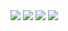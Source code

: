 <img src="https://i.imgur.com/hjzERhz.png">
<img src="https://i.imgur.com/Usxk4XX.png">
<img src="https://i.imgur.com/04UAlnA.png">
<img src="https://i.imgur.com/iors1uS.png">